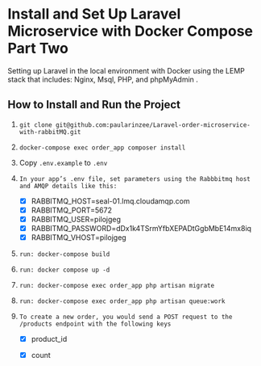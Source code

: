 # Install and Set Up Laravel Microservice with Docker Compose Part Two

Setting up Laravel in the local environment with Docker using the LEMP stack that includes: Nginx, Msql, PHP, and phpMyAdmin .



## How to Install and Run the Project

1. ``` git clone git@github.com:paularinzee/Laravel-order-microservice-with-rabbitMQ.git ```
2. ``` docker-compose exec order_app composer install ```
3. Copy ```.env.example``` to ```.env```
4. ``` In your app’s .env file, set parameters using the Rabbbitmq host and AMQP details like this: ```
    - [x] RABBITMQ_HOST=seal-01.lmq.cloudamqp.com
    - [x] RABBITMQ_PORT=5672
    - [x] RABBITMQ_USER=pilojgeg
    - [x] RABBITMQ_PASSWORD=dDx1k4TSrmYfbXEPADtGgbMbE14mx8iq
    - [x] RABBITMQ_VHOST=pilojgeg

5. ```run: docker-compose build```
6. ```run: docker compose up -d```
7. ```run: docker-compose exec order_app php artisan migrate```

8. ```run: docker-compose exec order_app php artisan queue:work```
9. ``` To create a new order, you would send a POST request to the /products endpoint with the following keys ```
    - [x] product_id
    - [x] count
    
